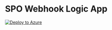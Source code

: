 # SPO Webhook Logic App

[![Deploy to Azure](https://azurecomcdn.azureedge.net/mediahandler/acomblog/media/Default/blog/deploybutton.png)](https://azuredeploy.net/)